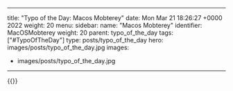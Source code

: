 
---
title: "Typo of the Day: Macos Mobterey"
date: Mon Mar 21 18:26:27 +0000 2022
weight: 20
menu:
  sidebar:
    name: "Macos Mobterey"
    identifier: MacOSMobterey
    weight: 20
    parent: typo_of_the_day
tags: ["#TypoOfTheDay"]
type: posts/typo_of_the_day
hero: images/posts/typo_of_the_day.jpg
images:
- images/posts/typo_of_the_day.jpg
---


{{<x user="mariatta" id="1505974130901872641">}}

